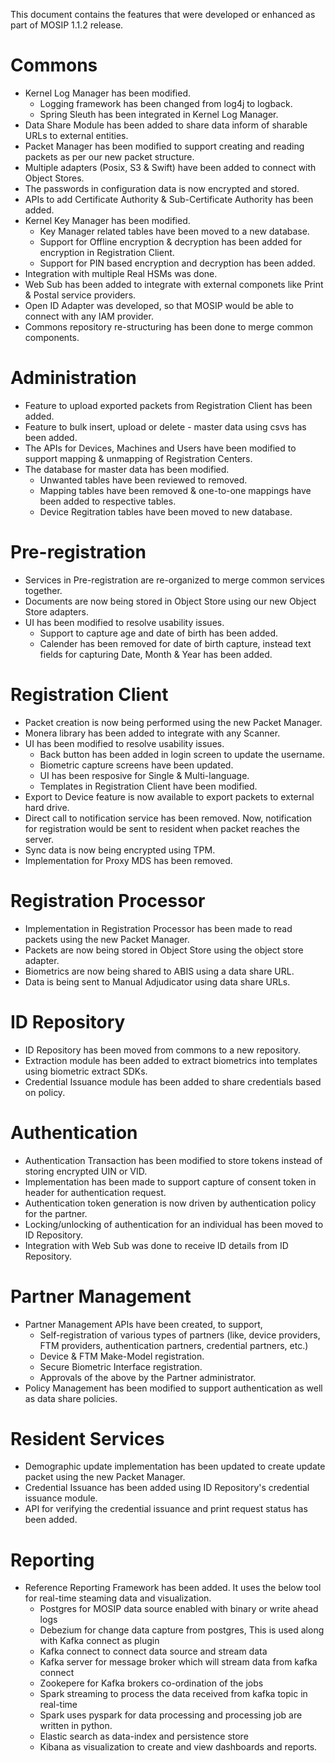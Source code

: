 This document contains the features that were developed or enhanced as part of MOSIP 1.1.2 release.

# Commons
* Kernel Log Manager has been modified.
	* Logging framework has been changed from log4j to logback.
	* Spring Sleuth has been integrated in Kernel Log Manager.
* Data Share Module has been added to share data inform of sharable URLs to external entities.
* Packet Manager has been modified to support creating and reading packets as per our new packet structure.
* Multiple adapters (Posix, S3 & Swift) have been added to connect with Object Stores. 
* The passwords in configuration data is now encrypted and stored.
* APIs to add Certificate Authority & Sub-Certificate Authority has been added.
* Kernel Key Manager has been modified.
	* Key Manager related tables have been moved to a new database.
	* Support for Offline encryption & decryption has been added for encryption in Registration Client.
	* Support for PIN based encryption and decryption has been added.
* Integration with multiple Real HSMs was done.
* Web Sub has been added to integrate with external componets like Print & Postal service providers.
* Open ID Adapter was developed, so that MOSIP would be able to connect with any IAM provider.
* Commons repository re-structuring has been done to merge common components.

# Administration
* Feature to upload exported packets from Registration Client has been added.
* Feature to bulk insert, upload or delete - master data using csvs has been added.
* The APIs for Devices, Machines and Users have been modified to support mapping & unmapping of Registration Centers.
* The database for master data has been modified.
	* Unwanted tables have been reviewed to removed.
	* Mapping tables have been removed & one-to-one mappings have been added to respective tables.
	* Device Regitration tables have been moved to new database.

# Pre-registration
* Services in Pre-registration are re-organized to merge common services together.
* Documents are now being stored in Object Store using our new Object Store adapters.
* UI has been modified to resolve usability issues.
	* Support to capture age and date of birth has been added.
	* Calender has been removed for date of birth capture, instead text fields for capturing Date, Month & Year has been added.

# Registration Client
* Packet creation is now being performed using the new Packet Manager.
* Monera library has been added to integrate with any Scanner.
* UI has been modified to resolve usability issues.
	* Back button has been added in login screen to update the username.
	* Biometric capture screens have been updated.
	* UI has been resposive for Single & Multi-language.
	* Templates in Registration Client have been modified.
* Export to Device feature is now available to export packets to external hard drive.
* Direct call to notification service has been removed. Now, notification for registration would be sent to resident when packet reaches the server. 
* Sync data is now being encrypted using TPM.
* Implementation for Proxy MDS has been removed.

# Registration Processor
* Implementation in Registration Processor has been made to read packets using the new Packet Manager.
* Packets are now being stored in Object Store using the object store adapter.
* Biometrics are now being shared to ABIS using a data share URL.
* Data is being sent to Manual Adjudicator using data share URLs.

# ID Repository
* ID Repository has been moved from commons to a new repository.
* Extraction module has been added to extract biometrics into templates using biometric extract SDKs.
* Credential Issuance module has been added to share credentials based on policy.

# Authentication
* Authentication Transaction has been modified to store tokens instead of storing encrypted UIN or VID.
* Implementation has been made to support capture of consent token in header for authentication request.
* Authentication token generation is now driven by authentication policy for the partner.
* Locking/unlocking of authentication for an individual has been moved to ID Repository.
* Integration with Web Sub was done to receive ID details from ID Repository.

# Partner Management
* Partner Management APIs have been created, to support,
	* Self-registration of various types of partners (like, device providers, FTM providers, authentication partners, credential partners, etc.)
	* Device & FTM Make-Model registration.
	* Secure Biometric Interface registration.
	* Approvals of the above by the Partner administrator.
* Policy Management has been modified to support authentication as well as data share policies.

# Resident Services
* Demographic update implementation has been updated to create update packet using the new Packet Manager.
* Credential Issuance has been added using ID Repository's credential issuance module.
* API for verifying the credential issuance and print request status has been added.

# Reporting
* Reference Reporting Framework has been added. It uses the below tool for real-time steaming data and visualization.
	* Postgres for MOSIP data source enabled with binary or write ahead logs
	* Debezium for change data capture from postgres, This is used along with Kafka connect as plugin
	* Kafka connect to connect data source and stream data
	* Kafka server for message broker which will stream data from kafka connect
	* Zookepere for Kafka brokers co-ordination of the jobs
	* Spark streaming to process the data received from kafka topic in real-time
	* Spark uses pyspark for data processing and processing job are written in python.
	* Elastic search as data-index and persistence store
	* Kibana as visualization to create and view dashboards and reports.